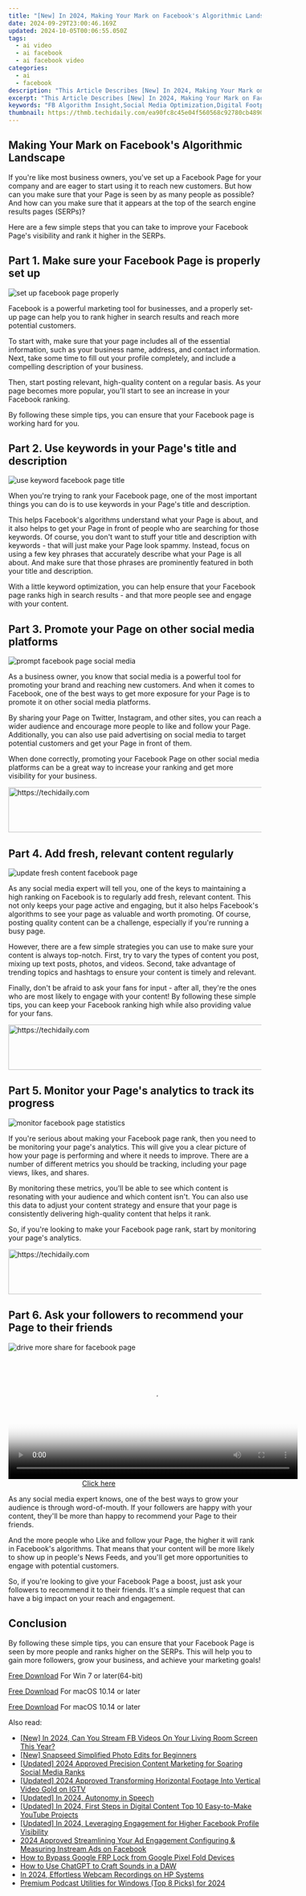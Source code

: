 ```yaml
---
title: "[New] In 2024, Making Your Mark on Facebook's Algorithmic Landscape"
date: 2024-09-29T23:00:46.169Z
updated: 2024-10-05T00:06:55.050Z
tags:
  - ai video
  - ai facebook
  - ai facebook video
categories:
  - ai
  - facebook
description: "This Article Describes [New] In 2024, Making Your Mark on Facebook's Algorithmic Landscape"
excerpt: "This Article Describes [New] In 2024, Making Your Mark on Facebook's Algorithmic Landscape"
keywords: "FB Algorithm Insight,Social Media Optimization,Digital Footprint Growth,Engagement Boosting Tactics,Content Marketing Strategy,Facebook SEO Techniques,User Interaction Mastery"
thumbnail: https://thmb.techidaily.com/ea90fc8c45e04f560568c92780cb489093bd55fc49ac8140b1c1038ab7e89004.jpg
---
```


## Making Your Mark on Facebook's Algorithmic Landscape

If you're like most business owners, you've set up a Facebook Page for your company and are eager to start using it to reach new customers. But how can you make sure that your Page is seen by as many people as possible? And how can you make sure that it appears at the top of the search engine results pages (SERPs)?

Here are a few simple steps that you can take to improve your Facebook Page's visibility and rank it higher in the SERPs.

## Part 1\. Make sure your Facebook Page is properly set up

![set up facebook page properly](https://images.wondershare.com/filmora/article-images/2022/11/set-up-facebook-page-properly.jpg)

Facebook is a powerful marketing tool for businesses, and a properly set-up page can help you to rank higher in search results and reach more potential customers.

To start with, make sure that your page includes all of the essential information, such as your business name, address, and contact information. Next, take some time to fill out your profile completely, and include a compelling description of your business.

Then, start posting relevant, high-quality content on a regular basis. As your page becomes more popular, you'll start to see an increase in your Facebook ranking.

By following these simple tips, you can ensure that your Facebook page is working hard for you.

## Part 2\. Use keywords in your Page's title and description

![use keyword facebook page title](https://images.wondershare.com/filmora/article-images/2022/11/use-keyword-facebook-page-title.jpg)

When you're trying to rank your Facebook page, one of the most important things you can do is to use keywords in your Page's title and description.

This helps Facebook's algorithms understand what your Page is about, and it also helps to get your Page in front of people who are searching for those keywords. Of course, you don't want to stuff your title and description with keywords - that will just make your Page look spammy. Instead, focus on using a few key phrases that accurately describe what your Page is all about. And make sure that those phrases are prominently featured in both your title and description.

With a little keyword optimization, you can help ensure that your Facebook page ranks high in search results - and that more people see and engage with your content.

## Part 3\. Promote your Page on other social media platforms

![prompt facebook page social media](https://images.wondershare.com/filmora/article-images/2022/11/prompt-facebook-page-social-media.jpg)

As a business owner, you know that social media is a powerful tool for promoting your brand and reaching new customers. And when it comes to Facebook, one of the best ways to get more exposure for your Page is to promote it on other social media platforms.

By sharing your Page on Twitter, Instagram, and other sites, you can reach a wider audience and encourage more people to like and follow your Page. Additionally, you can also use paid advertising on social media to target potential customers and get your Page in front of them.

When done correctly, promoting your Facebook Page on other social media platforms can be a great way to increase your ranking and get more visibility for your business.

<!-- affiliate ads begin -->
<a href="https://unicoeye.pxf.io/c/5597632/2148775/18498" target="_top" id="2148775">
  <img src="//a.impactradius-go.com/display-ad/18498-2148775" border="0" alt="https://techidaily.com" width="728" height="90"/>
</a>
<img height="0" width="0" src="https://unicoeye.pxf.io/i/5597632/2148775/18498" style="position:absolute;visibility:hidden;" border="0" />
<!-- affiliate ads end -->

## Part 4\. Add fresh, relevant content regularly

![update fresh content facebook page](https://images.wondershare.com/filmora/article-images/2022/11/update-fresh-content-facebook-page.jpg)

As any social media expert will tell you, one of the keys to maintaining a high ranking on Facebook is to regularly add fresh, relevant content. This not only keeps your page active and engaging, but it also helps Facebook's algorithms to see your page as valuable and worth promoting. Of course, posting quality content can be a challenge, especially if you're running a busy page.

However, there are a few simple strategies you can use to make sure your content is always top-notch. First, try to vary the types of content you post, mixing up text posts, photos, and videos. Second, take advantage of trending topics and hashtags to ensure your content is timely and relevant.

Finally, don't be afraid to ask your fans for input - after all, they're the ones who are most likely to engage with your content! By following these simple tips, you can keep your Facebook ranking high while also providing value for your fans.

<!-- affiliate ads begin -->
<a href="https://appsumo.8odi.net/c/5597632/2094422/7443" target="_top" id="2094422">
  <img src="//a.impactradius-go.com/display-ad/7443-2094422" border="0" alt="https://techidaily.com" width="728" height="90"/>
</a>
<img height="0" width="0" src="https://appsumo.8odi.net/i/5597632/2094422/7443" style="position:absolute;visibility:hidden;" border="0" />
<!-- affiliate ads end -->

## Part 5\. Monitor your Page's analytics to track its progress

![monitor facebook page statistics](https://images.wondershare.com/filmora/article-images/2022/11/monitor-facebook-page-statistics.jpg)

If you're serious about making your Facebook page rank, then you need to be monitoring your page's analytics. This will give you a clear picture of how your page is performing and where it needs to improve. There are a number of different metrics you should be tracking, including your page views, likes, and shares.

By monitoring these metrics, you'll be able to see which content is resonating with your audience and which content isn't. You can also use this data to adjust your content strategy and ensure that your page is consistently delivering high-quality content that helps it rank.

So, if you're looking to make your Facebook page rank, start by monitoring your page's analytics.

<!-- affiliate ads begin -->
<a href="https://appsumo.8odi.net/c/5597632/2043661/7443" target="_top" id="2043661">
  <img src="//a.impactradius-go.com/display-ad/7443-2043661" border="0" alt="https://techidaily.com" width="728" height="90"/>
</a>
<img height="0" width="0" src="https://appsumo.8odi.net/i/5597632/2043661/7443" style="position:absolute;visibility:hidden;" border="0" />
<!-- affiliate ads end -->

## Part 6\. Ask your followers to recommend your Page to their friends

![drive more share for facebook page](https://images.wondershare.com/filmora/article-images/2022/11/drive-more-share-for-facebook-page.jpg)

<!-- affiliate ads begin -->
<span id="1983474">
					<video width="576" height="240" style="cursor:pointer"
           poster="//a.impactradius-go.com/display-clicktoplayimage/1983474.png"
           onclick="if(!this.playClicked){this.play();this.setAttribute('controls',true);this.playClicked=true;}">
	   <source src="//a.impactradius-go.com/display-ad/22993-1983474">
	   <img src="//a.impactradius-go.com/display-clicktoplayimage/1983474.png" style="border: none; height: 100%; width: 100%; object-fit: contain">
	</video>
	<div style="width:360px;text-align:center"><a href="javascript:window.open(decodeURIComponent('https%3A%2F%2Fhomestyler.sjv.io%2Fc%2F5597632%2F1983474%2F22993'), '_blank');void(0);">Click here</a></div>
</span>
<img height="0" width="0" src="https://imp.pxf.io/i/5597632/1983474/22993" style="position:absolute;visibility:hidden;" border="0" />
<!-- affiliate ads end -->

As any social media expert knows, one of the best ways to grow your audience is through word-of-mouth. If your followers are happy with your content, they'll be more than happy to recommend your Page to their friends.

And the more people who Like and follow your Page, the higher it will rank in Facebook's algorithms. That means that your content will be more likely to show up in people's News Feeds, and you'll get more opportunities to engage with potential customers.

So, if you're looking to give your Facebook Page a boost, just ask your followers to recommend it to their friends. It's a simple request that can have a big impact on your reach and engagement.

## Conclusion

By following these simple tips, you can ensure that your Facebook Page is seen by more people and ranks higher on the SERPs. This will help you to gain more followers, grow your business, and achieve your marketing goals!

[Free Download](https://tools.techidaily.com/wondershare/filmora/download/) For Win 7 or later(64-bit)

[Free Download](https://tools.techidaily.com/wondershare/filmora/download/) For macOS 10.14 or later

[Free Download](https://tools.techidaily.com/wondershare/filmora/download/) For macOS 10.14 or later

<ins class="adsbygoogle"
     style="display:block"
     data-ad-format="autorelaxed"
     data-ad-client="ca-pub-7571918770474297"
     data-ad-slot="1223367746"></ins>

<ins class="adsbygoogle"
     style="display:block"
     data-ad-format="autorelaxed"
     data-ad-client="ca-pub-7571918770474297"
     data-ad-slot="1223367746"></ins>

<ins class="adsbygoogle"
     style="display:block"
     data-ad-client="ca-pub-7571918770474297"
     data-ad-slot="8358498916"
     data-ad-format="auto"
     data-full-width-responsive="true"></ins>

<span class="atpl-alsoreadstyle">Also read:</span>
<div><ul>
<li><a href="https://facebook-video-content.techidaily.com/new-in-2024-can-you-stream-fb-videos-on-your-living-room-screen-this-year/"><u>[New] In 2024, Can You Stream FB Videos On Your Living Room Screen This Year?</u></a></li>
<li><a href="https://extra-skills.techidaily.com/new-snapseed-simplified-photo-edits-for-beginners/"><u>[New] Snapseed Simplified Photo Edits for Beginners</u></a></li>
<li><a href="https://facebook-video-content.techidaily.com/updated-2024-approved-precision-content-marketing-for-soaring-social-media-ranks/"><u>[Updated] 2024 Approved Precision Content Marketing for Soaring Social Media Ranks</u></a></li>
<li><a href="https://instagram-videos.techidaily.com/updated-2024-approved-transforming-horizontal-footage-into-vertical-video-gold-on-igtv/"><u>[Updated] 2024 Approved Transforming Horizontal Footage Into Vertical Video Gold on IGTV</u></a></li>
<li><a href="https://facebook-video-content.techidaily.com/updated-in-2024-autonomy-in-speech/"><u>[Updated] In 2024, Autonomy in Speech</u></a></li>
<li><a href="https://youtube-tips.techidaily.com/ed-in-2024-first-steps-in-digital-content-top-10-easy-to-make-youtube-projects/"><u>[Updated] In 2024, First Steps in Digital Content Top 10 Easy-to-Make YouTube Projects</u></a></li>
<li><a href="https://facebook-video-content.techidaily.com/updated-in-2024-leveraging-engagement-for-higher-facebook-profile-visibility/"><u>[Updated] In 2024, Leveraging Engagement for Higher Facebook Profile Visibility</u></a></li>
<li><a href="https://facebook-video-content.techidaily.com/2024-approved-streamlining-your-ad-engagement-configuring-and-measuring-instream-ads-on-facebook/"><u>2024 Approved Streamlining Your Ad Engagement Configuring & Measuring Instream Ads on Facebook</u></a></li>
<li><a href="https://bypass-frp.techidaily.com/how-to-bypass-google-frp-lock-from-google-pixel-fold-devices-by-drfone-android/"><u>How to Bypass Google FRP Lock from Google Pixel Fold Devices</u></a></li>
<li><a href="https://tech-savvy.techidaily.com/how-to-use-chatgpt-to-craft-sounds-in-a-daw/"><u>How to Use ChatGPT to Craft Sounds in a DAW</u></a></li>
<li><a href="https://desktop-recording.techidaily.com/in-2024-effortless-webcam-recordings-on-hp-systems/"><u>In 2024, Effortless Webcam Recordings on HP Systems</u></a></li>
<li><a href="https://extra-support.techidaily.com/premium-podcast-utilities-for-windows-top-8-picks-for-2024/"><u>Premium Podcast Utilities for Windows (Top 8 Picks) for 2024</u></a></li>
</ul></div>

